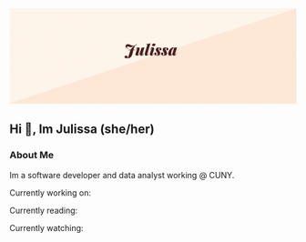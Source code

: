 <p align="center">
  <img src="https://github.com/JuliPa/JuliPa/blob/master/images/Triangle%20Framed%20Congratulations%20Email%20Header.gif" alt="animated" />
</p>
<!--   ![Alt Text](https://github.com/JuliPa/JuliPa/blob/master/images/Triangle%20Framed%20Congratulations%20Email%20Header.gif) -->

## Hi 👋, Im Julissa (she/her)

### About Me
Im a software developer and data analyst working @ CUNY. 

Currently working on:

Currently reading:

Currently watching:

<!-- Currently learning: -->




<!--
**JuliPa/JuliPa** is a ✨ _special_ ✨ repository because its `README.md` (this file) appears on your GitHub profile.

Here are some ideas to get you started:

- 🔭 I’m currently working on ...
- 🌱 I’m currently learning ...
- 👯 I’m looking to collaborate on ...
- 🤔 I’m looking for help with ...
- 💬 Ask me about ...
- 📫 How to reach me: ...
- 😄 Pronouns: ...
- ⚡ Fun fact: ...
-->

